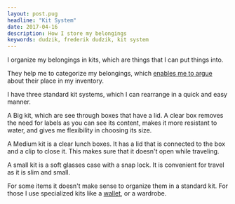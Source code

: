 ```yaml
---
layout: post.pug
headline: "Kit System"
date: 2017-04-16
description: How I store my belongings
keywords: dudzik, frederik dudzik, kit system
---
```


I organize my belongings in kits, which are things that I can put things into.

They help me to categorize my belongings, which [enables me to argue](/digress-into-minimalism/mindfulness) about their place in my inventory.

I have three standard kit systems, which I can rearrange in a quick and easy manner.

A Big kit, which are see through boxes that have a lid.
A clear box removes the need for labels as you can see its content, makes it more resistant to water, and gives me flexibility in choosing its size. 

A Medium kit is a clear lunch boxes. It has a lid that is connected to the box and a clip to close it. This makes sure that it doesn't open while traveling.

A small kit is a soft glasses case with a snap lock.
It is convenient for travel as it is slim and small.

For some items it doesn't make sense to organize them in a standard kit. For those I use specialized kits like a [wallet](/digress-into-minimalism/wallet), or a wardrobe.
